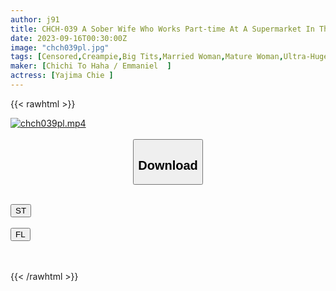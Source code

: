 ```yaml
---
author: j91
title: CHCH-039 A Sober Wife Who Works Part-time At A Supermarket In The Suburbs Of Tokyo Was A Master Of Aikido With Huge Breasts H-cup. Mr. Shiori (45 Years Old)
date: 2023-09-16T00:30:00Z
image: "chch039pl.jpg"
tags: [Censored,Creampie,Big Tits,Married Woman,Mature Woman,Ultra-Huge Tits	]
maker: [Chichi To Haha / Emmaniel  ]
actress: [Yajima Chie ]
---
```



{{< rawhtml >}}

<div class="video" data-videoid="p7qY8V6GPeFra8G">
    <a href="javascript:;">
        <img src="https://my.j91.asia/posts/chch039pl/chch039pl.jpg" width="WIDTH" height="HEIGHT" alt="chch039pl.mp4" loading="lazy">
    </a>
</div>

<script type="text/javascript" src="https://j91.asia/asset/on-demand-st.js"></script>

<br>
  <link rel="stylesheet" href="https://j91.asia/asset/bs5.css">
  
  <center>
  <button class="btn btn-primary" type="button" data-bs-toggle="collapse" data-bs-target=".multi-collapse" aria-expanded="false" aria-controls="multiCollapseExample1 multiCollapseExample2"><h2>Download</h2></button></center>
</p>
<div class="row">
  <div class="col">
    <div class="collapse multi-collapse" id="multiCollapseExample1">
      <div class="card card-body">
	      	      <br>
<div class="buttons">  
<a href="https://streamtape.to/v/p7qY8V6GPeFra8G"><button class="btn-hover color-3"><i class="fa fa-download"></i> ST</button></a></div>
    </div>
  </div>
</div>
  <div class="col">
    <div class="collapse multi-collapse" id="multiCollapseExample2">
      <div class="card card-body">
	      <br>
<div class="buttons">
    <a href="https://filelions.online/f/meq2skyml1nu"><button class="btn-hover color-9"><i class="fa fa-download"></i> FL</button></a></div>
<br><br>
      </div>
    </div>
  </div>
</div>

{{< /rawhtml >}}